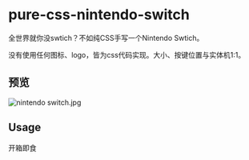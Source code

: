 # pure-css-nintendo-switch

全世界就你没swtich？不如纯CSS手写一个Nintendo Swtich。

没有使用任何图标、logo，皆为css代码实现。大小、按键位置与实体机1:1。

## 预览
![nintendo switch.jpg](https://ae02.alicdn.com/kf/H683fff946dae46c0b4be624f2d908eff6.png)

## Usage
开箱即食
